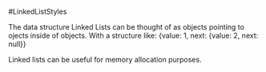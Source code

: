 #LinkedListStyles

The data structure Linked Lists can be thought of as objects pointing to ojects inside of objects.  With a structure like:
{value: 1, next: {value: 2, next: null}}

Linked lists can be useful for memory allocation purposes.